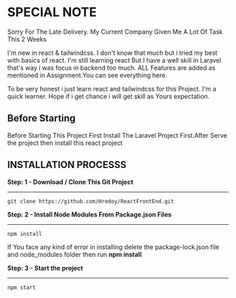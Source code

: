 # SPECIAL NOTE

<p>Sorry For The Late Delivery. My Current Company Given Me A Lot Of Task This 2 Weeks </p>
<p>I'm new in react & tailwindcss. I don't know that much but i tried my best with basics of react. I'm still learning react But I have a well skill in Laravel that's way i was focus in backend too much. ALL Features are added as mentioned in Assignment.You can see everything here.</p>
<p>
    To be very honest i just learn react and tailwindcss for this Project. I'm a quick learner. Hope if i get chance i will get skill as Yours expectation.
</p>

## Before Starting

<p>Before Starting This Project First Install The Laravel Project First.After Serve the project then install this react project</p>

## INSTALLATION PROCESSS

<p><b>Step: 1 - Download / Clone This Git Project</b></p>
<hr />
<p><code>git clone https://github.com/Hredoy/ReactFrontEnd.git</code></p>
<p><b>Step: 2 - Install Node Modules From Package.json Files</b></p>
<hr />
<p><code>npm install</code></p>
<p>
    If You face any kind of error in installing delete the package-lock.json file and node_modules folder then run <b>npm install</b>
</p>
<p><b>Step: 3 - Start the project</b> </p>
<hr />
<p><code>npm start</code></p>
